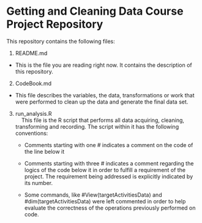# Getting and Cleaning Data Course Project Repository

This repository contains the following files:

1. README.md
  * This is the file you are reading right now. It contains the description of this repository.

2. CodeBook.md
  * This file describes the variables, the data, transformations or work that were performed to clean up the data and generate the final data set.

3. run_analysis.R
</BR>&nbsp;&nbsp;&nbsp;&nbsp;This file is the R script that performs all data acquiring, cleaning, transforming and recording. The script within it has the following conventions:

    * Comments starting with one # indicates a comment on the code of the line below it

    * Comments starting with three # indicates a comment regarding the logics of the code below it in order to fulfill a requirement of the project. The requirement being addressed is explicitly indicated by its number.

    * Some commands, like #View(targetActivitiesData) and #dim(targetActivitiesData) were left commented in order to help evaluate the correctness of the operations previously performed on code.
